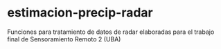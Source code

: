 # estimacion-precip-radar

Funciones para tratamiento de datos de radar elaboradas para el trabajo final de Sensoramiento Remoto 2 (UBA)
